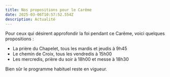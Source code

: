 ```yaml
---
title: Nos propositions pour le Carême
date: 2025-03-06T10:57:52.554Z
description: Actualité
---
```

P﻿our ceux qui désirent approfondir la foi pendant ce Carême, voici quelques propositions :

* La prière du Chapelet, tous les mardis et jeudis à 9h45
* L﻿e chemin de Croix, tous les vendredis à 15h00
* Les mercredis, prière du soir à 18h00 et messe à 18h30

Bi﻿en sûr  le programme habituel reste en vigueur.